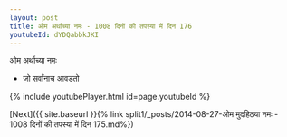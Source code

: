 ```yaml
---
layout: post
title: ओम अर्थाच्या नमः - 1008 दिनों की तपस्या में दिन 176
youtubeId: dYDQabbkJKI
---
```

 
 
 ओम अर्थाच्या नमः  
 
 -  जो सर्वांनाच आवडतो 
 
  
 
  
 
 
 
 
 
 


{% include youtubePlayer.html id=page.youtubeId %}
 
[Next]({{ site.baseurl }}{% link  split1/_posts/2014-08-27-ओम मुदहिठया नमः - 1008 दिनों की तपस्या में दिन 175.md%})
 
